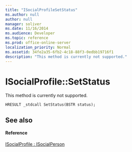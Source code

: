 ```yaml
---
title: "ISocialProfileSetStatus"
ms.author: null
author: null
manager: soliver
ms.date: 11/16/2014
ms.audience: Developer
ms.topic: reference
ms.prod: office-online-server
localization_priority: Normal
ms.assetid: 34fe2a35-6fb2-4c18-88f3-0edbb19716f1
description: "This method is currently not supported."
---
```


# ISocialProfile::SetStatus

This method is currently not supported. 
  
```
HRESULT _stdcall SetStatus(BSTR status);
```

## See also

#### Reference

[ISocialProfile : ISocialPerson](isocialprofileisocialperson.md)


